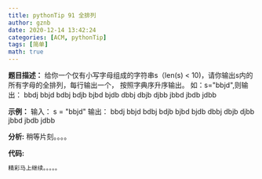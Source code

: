 ```yaml
---
title: pythonTip 91 全排列
author: gznb
date: 2020-12-14 13:42:24
categories: [ACM, pythonTip]
tags: [简单]
math: true
---
```


**题目描述：**
给你一个仅有小写字母组成的字符串s（len(s) < 10)，请你输出s内的所有字母的全排列，每行输出一个，
按照字典序升序输出。
如：s="bbjd",则输出：
bbdj
bbjd
bdbj
bdjb
bjbd
bjdb
dbbj
dbjb
djbb
jbbd
jbdb
jdbb

**示例：**
输入：
s = "bbjd"
输出：
bbdj
bbjd
bdbj
bdjb
bjbd
bjdb
dbbj
dbjb
djbb
jbbd
jbdb
jdbb


**分析:**
稍等片刻。。。。

**代码:**
```python
精彩马上继续。。。。。
```
